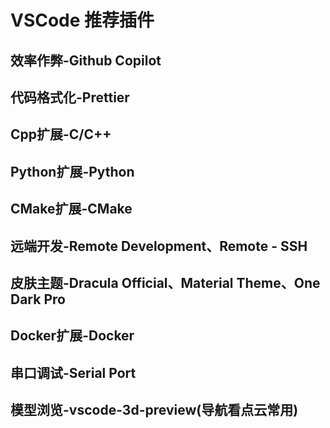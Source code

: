 # VSCode 推荐插件

## 效率作弊-Github Copilot

## 代码格式化-Prettier

## Cpp扩展-C/C++

## Python扩展-Python

## CMake扩展-CMake

## 远端开发-Remote Development、Remote - SSH

## 皮肤主题-Dracula Official、Material Theme、One Dark Pro

## Docker扩展-Docker

## 串口调试-Serial Port

## 模型浏览-vscode-3d-preview(导航看点云常用)



